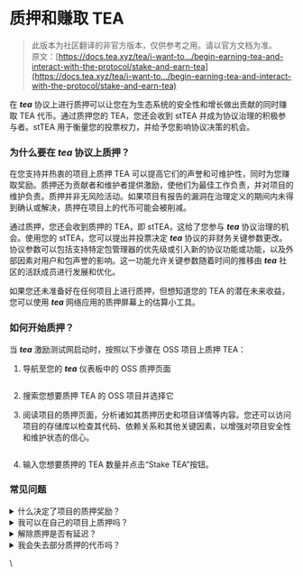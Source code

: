 # 质押和赚取 TEA

> 此版本为社区翻译的非官方版本，仅供参考之用。请以官方文档为准。\
> 原文：[https://docs.tea.xyz/tea/i-want-to.../begin-earning-tea-and-interact-with-the-protocol/stake-and-earn-tea](https://docs.tea.xyz/tea/i-want-to.../begin-earning-tea-and-interact-with-the-protocol/stake-and-earn-tea)

在 _**tea**_ 协议上进行质押可以让您在为生态系统的安全性和增长做出贡献的同时赚取 TEA 代币。通过质押您的 TEA，您还会收到 stTEA 并成为协议治理的积极参与者。stTEA 用于衡量您的投票权力，并给予您影响协议决策的机会。

### 为什么要在 _tea_ 协议上质押？

在您支持并热衷的项目上质押 TEA 可以提高它们的声誉和可维护性，同时为您赚取奖励。质押还为贡献者和维护者提供激励，使他们为最佳工作负责，并对项目的维护负责。质押并非无风险活动。如果项目有报告的漏洞在治理定义的期间内未得到确认或解决，质押在项目上的代币可能会被削减。

通过质押，您还会收到质押的 TEA，即 stTEA，这给了您参与 _**tea**_ 协议治理的机会。使用您的 stTEA，您可以提出并投票决定 _**tea**_ 协议的非财务关键参数更改。协议参数可以包括支持特定包管理器的优先级或引入新的协议功能或功能，以及外部因素对用户和包声誉的影响。这一功能允许关键参数随着时间的推移由 _**tea**_ 社区的活跃成员进行发展和优化。

如果您还未准备好在任何项目上进行质押，但想知道您的 TEA 的潜在未来收益，您可以使用 _**tea**_ 网络应用的质押屏幕上的估算小工具。

### 如何开始质押？

当 _**tea**_ 激励测试网启动时，按照以下步骤在 OSS 项目上质押 TEA：

1.  导航至您的 _**tea**_ 仪表板中的 OSS 质押页面

    <figure><img src="https://3892031264-files.gitbook.io/~/files/v0/b/gitbook-x-prod.appspot.com/o/spaces%2FqiGksQPlVqufGUphG22z%2Fuploads%2F9qIixup4ylDUSsWMxE0D%2FScreenshot%202023-12-02%20at%2021.49.03.png?alt=media&#x26;token=5e48737a-0039-4bcb-a1a9-c82219193606" alt=""><figcaption></figcaption></figure>
2. 搜索您想要质押 TEA 的 OSS 项目并选择它
3.  阅读项目的质押页面，分析诸如其质押历史和项目详情等内容。您还可以访问项目的存储库以检查其代码、依赖关系和其他关键因素，以增强对项目安全性和维护状态的信心。

    <figure><img src="https://3892031264-files.gitbook.io/~/files/v0/b/gitbook-x-prod.appspot.com/o/spaces%2FqiGksQPlVqufGUphG22z%2Fuploads%2FnTzsJE4g2p6AuPBINALp%2FScreenshot%202023-12-02%20at%2021.53.27.png?alt=media&#x26;token=39f383cb-ee87-492c-bf43-45480f52b42c" alt=""><figcaption></figcaption></figure>
4. 输入您想要质押的 TEA 数量并点击“Stake TEA”按钮。

### 常见问题

<details>

<summary>什么决定了项目的质押奖励？</summary>

项目的质押奖励由质押在项目上的 TEA 代币数量相对于所有项目上质押的 TEA 代币总量决定。所有项目上质押的 TEA 代币总和的结果决定了项目接收的每日质押奖励的比例。为了防止少数包吸引大部分质押奖励，_**tea**_ 协议限制单个包可以接收的质押奖励量为每日分配的 1%。

</details>

<details>

<summary>我可以在自己的项目上质押吗？</summary>

是的，您可以。在 OSS 质押页面搜索您的项目并开始质押。

</details>

<details>

<summary>解除质押是否有延迟？</summary>

是的，解除对项目的质押需要 28 天。

</details>

<details>

<summary>我会失去部分质押的代币吗？</summary>

会的。如果 OSS 项目维护不善，未能在治理定义的时间框架内确认或解决报告的漏洞，质押的代币可能会被部分没收（“削减”）。

</details>

\
